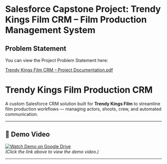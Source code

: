 # Salesforce Capstone Project: Trendy Kings Film CRM – Film Production Management System

## Problem Statement

You can view the Project Problem Statement here:

[Trendy Kings Film CRM – Project Documentation.pdf](Trendy%20Kings%20Film%20CRM%20–%20Project%20Documentation.pdf)
# Trendy Kings Film Production CRM

A custom Salesforce CRM solution built for **Trendy Kings Film** to streamline film production workflows — managing actors, shoots, crew, and automated communication.

---

## 🎥 Demo Video

[![Watch Demo on Google Drive](https://img.youtube.com/vi/VIDEO_ID/0.jpg)](https://drive.google.com/file/d/1RK-sJvQonk00a2CLdXP_cgEqawzNkyLc/view?usp=sharing)  
*(Click the link above to view the demo video.)*



---
